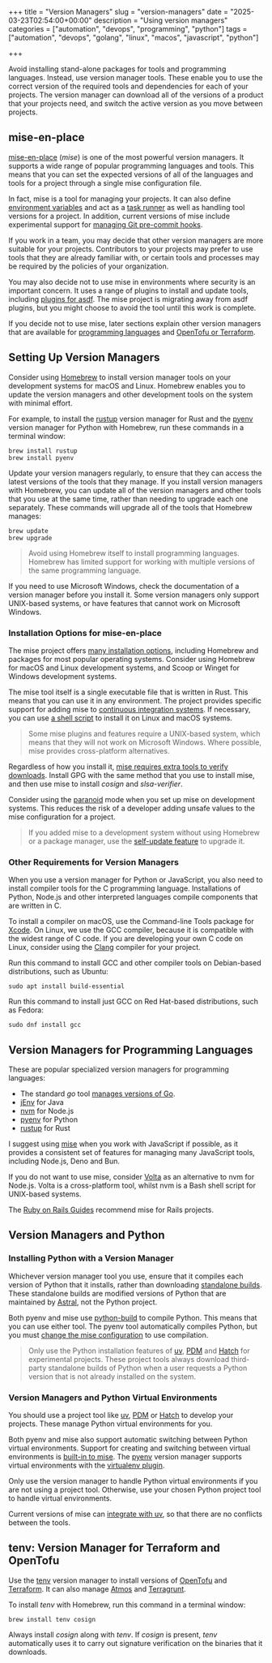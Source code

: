 +++
title = "Version Managers"
slug = "version-managers"
date = "2025-03-23T02:54:00+00:00"
description = "Using version managers"
categories = ["automation", "devops", "programming", "python"]
tags = ["automation", "devops", "golang", "linux", "macos", "javascript", "python"]

+++

Avoid installing stand-alone packages for tools and programming languages. Instead, use version manager tools. These enable you to use the correct version of the required tools and dependencies for each of your projects. The version manager can download all of the versions of a product that your projects need, and switch the active version as you move between projects.

## mise-en-place

[mise-en-place](https://mise.jdx.dev/) (_mise_) is one of the most powerful version managers. It supports a wide range of popular programming languages and tools. This means that you can set the expected versions of all of the languages and tools for a project through a single mise configuration file.

In fact, mise is a tool for managing your projects. It can also define [environment variables](https://mise.jdx.dev/environments/) and act as a [task runner](https://mise.jdx.dev/tasks/) as well as handling tool versions for a project. In addition, current versions of mise include experimental support for [managing Git pre-commit hooks](https://mise.jdx.dev/cli/generate/git-pre-commit.html).

If you work in a team, you may decide that other version managers are more suitable for your projects. Contributors to your projects may prefer to use tools that they are already familiar with, or certain tools and processes may be required by the policies of your organization.

You may also decide not to use mise in environments where security is an important concern. It uses a range of plugins to install and update tools, including [plugins for asdf](https://mise.jdx.dev/dev-tools/backends/asdf.html). The mise project is migrating away from asdf plugins, but you might choose to avoid the tool until this work is complete.

If you decide not to use mise, later sections explain other version managers that are available for [programming languages](#version-managers-for-programming-languages) and [OpenTofu or Terraform](#tenv-version-manager-for-terraform-and-opentofu).

## Setting Up Version Managers

Consider using [Homebrew](http://brew.sh/) to install version manager tools on your development systems for macOS and Linux. Homebrew enables you to update the version managers and other development tools on the system with minimal effort.

For example, to install the [rustup](https://rustup.rs/) version manager for Rust and the [pyenv](https://github.com/pyenv/pyenv) version manager for Python with Homebrew, run these commands in a terminal window:

```shell
brew install rustup
brew install pyenv
```

Update your version managers regularly, to ensure that they can access the latest versions of the tools that they manage. If you install version managers with Homebrew, you can update all of the version managers and other tools that you use at the same time, rather than needing to upgrade each one separately. These commands will upgrade all of the tools that Homebrew manages:

```shell
brew update
brew upgrade
```

> Avoid using Homebrew itself to install programming languages. Homebrew has limited support for working with multiple versions of the same programming language.

If you need to use Microsoft Windows, check the documentation of a version manager before you install it. Some version managers only support UNIX-based systems, or have features that cannot work on Microsoft Windows.

### Installation Options for mise-en-place

The mise project offers [many installation options](https://mise.jdx.dev/installing-mise.html), including Homebrew and packages for most popular operating systems. Consider using Homebrew for macOS and Linux development systems, and Scoop or Winget for Windows development systems.

The mise tool itself is a single executable file that is written in Rust. This means that you can use it in any environment. The project provides specific support for adding mise to [continuous integration systems](https://mise.jdx.dev/continuous-integration.html). If necessary, you can use [a shell script](https://mise.jdx.dev/installing-mise.html#https-mise-run) to install it on Linux and macOS systems.

> Some mise plugins and features require a UNIX-based system, which means that they will not work on Microsoft Windows. Where possible, mise provides cross-platform alternatives.

Regardless of how you install it, [mise requires extra tools to verify downloads](https://mise.jdx.dev/tips-and-tricks.html#software-verification). Install GPG with the same method that you use to install mise, and then use mise to install _cosign_ and _slsa-verifier_.

Consider using the [paranoid](https://mise.jdx.dev/paranoid.html) mode when you set up mise on development systems. This reduces the risk of a developer adding unsafe values to the mise configuration for a project.

> If you added mise to a development system without using Homebrew or a package manager, use the [self-update feature](https://mise.jdx.dev/cli/self-update.html#mise-self-update) to upgrade it.

### Other Requirements for Version Managers

When you use a version manager for Python or JavaScript, you also need to install compiler tools for the C programming language. Installations of Python, Node.js and other interpreted languages compile components that are written in C.

To install a compiler on macOS, use the Command-line Tools package for [Xcode](https://developer.apple.com/xcode/resources/). On Linux, we use the GCC compiler, because it is compatible with the widest range of C code. If you are developing your own C code on Linux, consider using the [Clang](https://clang.llvm.org/) compiler for your project.

Run this command to install GCC and other compiler tools on Debian-based distributions, such as Ubuntu:

```shell
sudo apt install build-essential
```

Run this command to install just GCC on Red Hat-based distributions, such as Fedora:

```shell
sudo dnf install gcc
```

## Version Managers for Programming Languages

These are popular specialized version managers for programming languages:

- The standard _go_ tool [manages versions of Go](https://go.dev/doc/manage-install#installing-multiple).
- [jEnv](https://www.jenv.be/) for Java
- [nvm](https://github.com/nvm-sh/nvm) for Node.js
- [pyenv](https://github.com/pyenv/pyenv) for Python
- [rustup](https://rustup.rs/) for Rust

I suggest using [mise](https://mise.jdx.dev/) when you work with JavaScript if possible, as it provides a consistent set of features for managing many JavaScript tools, including Node.js, Deno and Bun.

If you do not want to use mise, consider [Volta](https://volta.sh/) as an alternative to nvm for Node.js. Volta is a cross-platform tool, whilst nvm is a Bash shell script for UNIX-based systems.

The [Ruby on Rails Guides](https://guides.rubyonrails.org/) recommend mise for Rails projects.

## Version Managers and Python

### Installing Python with a Version Manager

Whichever version manager tool you use, ensure that it compiles each version of Python that it installs, rather than downloading [standalone builds](https://gregoryszorc.com/docs/python-build-standalone/main/). These standalone builds are modified versions of Python that are maintained by [Astral](https://astral.sh/), not the Python project.

Both pyenv and mise use [python-build](https://github.com/pyenv/pyenv/tree/master/plugins/python-build) to compile Python. This means that you can use either tool. The pyenv tool automatically compiles Python, but you must [change the mise configuration](https://mise.jdx.dev/lang/python.html#precompiled-python-binaries) to use compilation.

> Only use the Python installation features of [uv](https://docs.astral.sh/uv/), [PDM](https://pdm-project.org) and [Hatch](https://hatch.pypa.io) for experimental projects. These project tools always download third-party standalone builds of Python when a user requests a Python version that is not already installed on the system.

### Version Managers and Python Virtual Environments

You should use a project tool like [uv](https://docs.astral.sh/uv/), [PDM](https://pdm-project.org) or [Hatch](https://hatch.pypa.io) to develop your projects. These manage Python virtual environments for you.

Both pyenv and mise also support automatic switching between Python virtual environments. Support for creating and switching between virtual environments is [built-in to mise](https://mise.jdx.dev/lang/python.html#automatic-virtualenv-activation). The [pyenv](https://github.com/pyenv/pyenv) version manager supports virtual environments with the [virtualenv plugin](https://github.com/pyenv/pyenv-virtualenv).

Only use the version manager to handle Python virtual environments if you are not using a project tool. Otherwise, use your chosen Python project tool to handle virtual environments.

Current versions of mise can [integrate with uv](https://mise.jdx.dev/mise-cookbook/python.html#mise-uv), so that there are no conflicts between the tools.

## tenv: Version Manager for Terraform and OpenTofu

Use the [tenv](https://tofuutils.github.io/tenv/) version manager to install versions of [OpenTofu](https://opentofu.org/) and [Terraform](https://www.terraform.io/). It can also manage [Atmos](https://atmos.tools/) and [Terragrunt](https://terragrunt.gruntwork.io/).

To install _tenv_ with Homebrew, run this command in a terminal window:

```shell
brew install tenv cosign
```

Always install _cosign_ along with _tenv_. If _cosign_ is present, _tenv_ automatically uses it to carry out signature verification on the binaries that it downloads.
